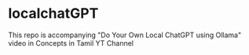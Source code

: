 # localchatGPT
This repo is accompanying "Do Your Own Local ChatGPT using Ollama" video in Concepts in Tamil YT Channel
